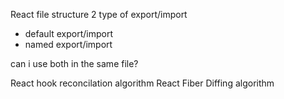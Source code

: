 
React file structure
2 type of export/import
- default export/import
- named export/import

can i use both in the same file?

React hook
reconcilation algorithm React Fiber
Diffing algorithm